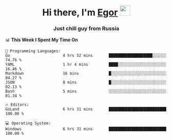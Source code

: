 
<h1 align="center">Hi there, I'm <a href="https://daniilshat.ru/" target="_blank">Egor</a> 
<img src="https://github.com/blackcater/blackcater/raw/main/images/Hi.gif" height="32"/></h1>
<h3 align="center">Just chill guy from Russia</h3>

<!--START_SECTION:waka-->
📊 **This Week I Spent My Time On** 

```text
💬 Programming Languages: 
Go                       4 hrs 52 mins       ███████████████████░░░░░░   74.76 % 
YAML                     1 hr 4 mins         ████░░░░░░░░░░░░░░░░░░░░░   16.46 % 
Markdown                 16 mins             █░░░░░░░░░░░░░░░░░░░░░░░░   04.27 % 
JSON                     8 mins              █░░░░░░░░░░░░░░░░░░░░░░░░   02.13 % 
Bash                     5 mins              ░░░░░░░░░░░░░░░░░░░░░░░░░   01.34 % 

🔥 Editors: 
GoLand                   6 hrs 31 mins       █████████████████████████   100.00 % 

💻 Operating System: 
Windows                  6 hrs 31 mins       █████████████████████████   100.00 % 
```


<!--END_SECTION:waka-->

